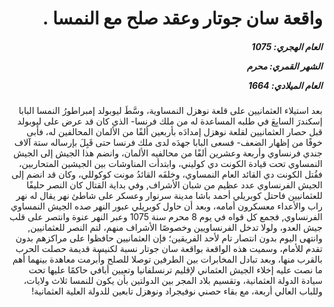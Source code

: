 <h1 dir="rtl">واقعة سان جوتار وعقد صلح مع النمسا .</h1>

<h5 dir="rtl">العام الهجري:  1075

الشهر القمري: محرم

العام الميلادي: 1664</h5>

<p dir="rtl">بعد استيلاء العثمانيين على قلعة نوهزل النمساوية، وسَّطَ ليوبولد إمبراطورُ النمسا البابا إسكندرَ السابِعَ في طلبه المساعدة له من ملك فرنسا- الذي كان قد عرض على ليوبولد قبل حصار العثمانيين لقلعة نوهزل إمدادَه بأربعين ألفًا من الألمان المحالفين له، فأبى خوفًا من إظهار الضعف- فسعى البابا جهدَه لدى ملك فرنسا حتى قَبِلَ بإرساله ستة آلاف جندي فرنساوي وأربعة وعشرين ألفًا من محالفيه الألمان، وانضم هذا الجيش إلى الجيش النمساوي تحت قيادة الكونت دي كوليني، وابتدأت المناوشات بين الجيشين المتحاربين، فقُتل الكونت دي القائد العام النمساوي، وخلفَه القائدُ مونت كوكوللي، وكان قد انضم إلى الجيش الفرنساوي عدد عظيم من شبان الأشراف, وفي بداية القتال كان النصر حليفًا للعثمانيين فاحتل كوبريلي أحمد باشا مدينة سرنوار وعسكر على شاطئ نهر يقال له نهر راب والأعداء معسكرون أمامه، وبعد أن حاول كوبريلي عبور النهر صده الجيش النمساوي الفرنساوي, فجمع كل قواه في يوم 8 محرم سنة 1075 وعبر النهر عنوة وانتصر على قلب جيش العدو، ولولا تدخل الفرنساويين وخصوصًا الأشراف منهم، لتم النصر للعثمانيين, وانتهى اليوم بدون انتصار تام لأحد الفريقين؛ فإن العثمانيين حافظوا على مراكزهم بدون تقدم للأمام، وسميت هذه الواقعة بواقعة سان جوتار نسبة لكنيسة قديمة حصلت الحرب بالقرب منها، وبعد تبادل المخابرات بين الطرفين توصلا للصلح وأُبرمت معاهدة بينهما أهم ما نصت عليه إخلاء الجيش العثماني لإقليم ترنسلفانيا وتعيين أبافي حاكمًا عليها تحت سيادة الدولة العثمانية، وتقسيم بلاد المجر بين الدولتين بأن يكون للنمسا ثلاث ولايات، وللباب العالي أربعة، مع بقاء حصني نوفيجراد ونوهزل تابعين للدولة العلية العثمانية!</p></br>
